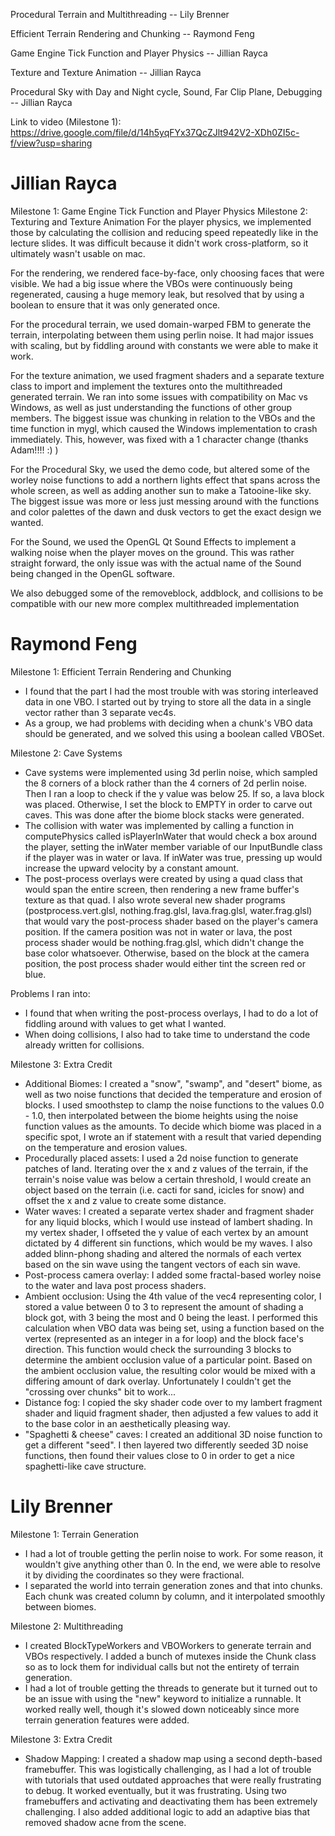 

Procedural Terrain and Multithreading -- Lily Brenner

Efficient Terrain Rendering and Chunking -- Raymond Feng

Game Engine Tick Function and Player Physics -- Jillian Rayca

Texture and Texture Animation -- Jillian Rayca

Procedural Sky with Day and Night cycle, Sound, Far Clip Plane, Debugging -- Jillian Rayca


Link to video (Milestone 1): https://drive.google.com/file/d/14h5yqFYx37QcZJlt942V2-XDh0ZI5c-f/view?usp=sharing

# Jillian Rayca
Milestone 1: Game Engine Tick Function and Player Physics 
Milestone 2: Texturing and Texture Animation
For the player physics, we implemented those by calculating the collision and reducing speed repeatedly like in the lecture slides. It was difficult because it didn't work cross-platform, so it ultimately wasn't usable on mac. 

For the rendering, we rendered face-by-face, only choosing faces that were visible. We had a big issue where the VBOs were continuously being regenerated, causing a huge memory leak, but resolved that by using a boolean to ensure that it was only generated once. 

For the procedural terrain, we used domain-warped FBM to generate the terrain, interpolating between them using perlin noise. It had major issues with scaling, but by fiddling around with constants we were able to make it work.

For the texture animation, we used fragment shaders and a separate texture class to import and implement the textures onto the multithreaded generated terrain. We ran into some issues with compatibility on Mac vs Windows, as well as just understanding the functions of other group members. The biggest issue was chunking in relation to the VBOs and the time function in mygl, which caused the Windows implementation to crash immediately. This, however, was fixed with a 1 character change (thanks Adam!!!! :) )

For the Procedural Sky, we used the demo code, but altered some of the worley noise functions to add a northern lights effect that spans across the whole screen, as well as adding another sun to make a Tatooine-like sky. The biggest issue was more or less just messing around with the functions and color palettes of the dawn and dusk vectors to get the exact design we wanted.

For the Sound, we used the OpenGL Qt Sound Effects to implement a walking noise when the player moves on the ground. This was rather straight forward, the only issue was with the actual name of the Sound being changed in the OpenGL software.

We also debugged some of the removeblock, addblock, and collisions to be compatible with our new more complex multithreaded implementation

# Raymond Feng
Milestone 1: Efficient Terrain Rendering and Chunking
- I found that the part I had the most trouble with was storing interleaved data in one VBO. I started out by trying to store all the data in a single vector rather than 3 separate vec4s.
- As a group, we had problems with deciding when a chunk's VBO data should be generated, and we solved this using a boolean called VBOSet.

Milestone 2: Cave Systems
- Cave systems were implemented using 3d perlin noise, which sampled the 8 corners of a block rather than the 4 corners of 2d perlin noise. Then I ran a loop to check if the y value was below 25. If so, a lava block was placed. Otherwise, I set the block to EMPTY in order to carve out caves. This was done after the biome block stacks were generated.
- The collision with water was implemented by calling a function in computePhysics called isPlayerInWater that would check a box around the player, setting the inWater member variable of our InputBundle class if the player was in water or lava. If inWater was true, pressing up would increase the upward velocity by a constant amount. 
- The post-process overlays were created by using a quad class that would span the entire screen, then rendering a new frame buffer's texture as that quad. I also wrote several new shader programs (postprocess.vert.glsl, nothing.frag.glsl, lava.frag.glsl, water.frag.glsl) that would vary the post-process shader based on the player's camera position. If the camera position was not in water or lava, the post process shader would be nothing.frag.glsl, which didn't change the base color whatsoever. Otherwise, based on the block at the camera position, the post process shader would either tint the screen red or blue.

Problems I ran into:
- I found that when writing the post-process overlays, I had to do a lot of fiddling around with values to get what I wanted.
- When doing collisions, I also had to take time to understand the code already written for collisions.

Milestone 3: Extra Credit
- Additional Biomes: I created a "snow", "swamp", and "desert" biome, as well as two noise functions that decided the temperature and erosion of blocks. I used smoothstep to clamp the noise functions to the values 0.0 - 1.0, then interpolated between the biome heights using the noise function values as the amounts. To decide which biome was placed in a specific spot, I wrote an if statement with a result that varied depending on the temperature and erosion values.
- Procedurally placed assets: I used a 2d noise function to generate patches of land. Iterating over the x and z values of the terrain, if the terrain's noise value was below a certain threshold, I would create an object based on the terrain (i.e. cacti for sand, icicles for snow) and offset the x and z value to create some distance.
- Water waves: I created a separate vertex shader and fragment shader for any liquid blocks, which I would use instead of lambert shading. In my vertex shader, I offseted the y value of each vertex by an amount dictated by 4 different sin functions, which would be my waves. I also added blinn-phong shading and altered the normals of each vertex based on the sin wave using the tangent vectors of each sin wave.
- Post-process camera overlay: I added some fractal-based worley noise to the water and lava post process shaders. 
- Ambient occlusion: Using the 4th value of the vec4 representing color, I stored a value between 0 to 3 to represent the amount of shading a block got, with 3 being the most and 0 being the least. I performed this calculation when VBO data was being set, using a function based on the vertex (represented as an integer in a for loop) and the block face's direction. This function would check the surrounding 3 blocks to determine the ambient occlusion value of a particular point. Based on the ambient occlusion value, the resulting color would be mixed with a differing amount of dark overlay. Unfortunately I couldn't get the "crossing over chunks" bit to work...
- Distance fog: I copied the sky shader code over to my lambert fragment shader and liquid fragment shader, then adjusted a few values to add it to the base color in an aesthetically pleasing way.
- "Spaghetti & cheese" caves: I created an additional 3D noise function to get a different "seed". I then layered two differently seeded 3D noise functions, then found their values close to 0 in order to get a nice spaghetti-like cave structure.


# Lily Brenner
Milestone 1: Terrain Generation
- I had a lot of trouble getting the perlin noise to work. For some reason, it wouldn't give anything other than 0. In the end, we were able to resolve it by dividing the coordinates so they were fractional.
- I separated the world into terrain generation zones and that into chunks. Each chunk was created column by column, and it interpolated smoothly between biomes.

Milestone 2: Multithreading
- I created BlockTypeWorkers and VBOWorkers to generate terrain and VBOs respectively. I added a bunch of mutexes inside the Chunk class so as to lock them for individual calls but not the entirety of terrain generation. 
- I had a lot of trouble getting the threads to generate but it turned out to be an issue with using the "new" keyword to initialize a runnable. It worked really well, though it's slowed down noticeably since more terrain generation features were added. 

Milestone 3: Extra Credit
- Shadow Mapping: I created a shadow map using a second depth-based framebuffer. This was logistically challenging, as I had a lot of trouble with tutorials that used outdated approaches that were really frustrating to debug. It worked eventually, but it was frustrating. Using two framebuffers and activating and deactivating them has been extremely challenging. I also added additional logic to add an adaptive bias that removed shadow acne from the scene. 
